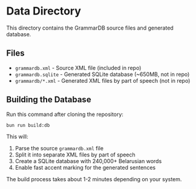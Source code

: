 # Data Directory

This directory contains the GrammarDB source files and generated database.

## Files

- `grammardb.xml` - Source XML file (included in repo)
- `grammardb.sqlite` - Generated SQLite database (~650MB, not in repo)
- `grammardb/*.xml` - Generated XML files by part of speech (not in repo)

## Building the Database

Run this command after cloning the repository:

```bash
bun run build:db
```

This will:
1. Parse the source `grammardb.xml` file
2. Split it into separate XML files by part of speech
3. Create a SQLite database with 240,000+ Belarusian words
4. Enable fast accent marking for the generated sentences

The build process takes about 1-2 minutes depending on your system.